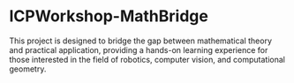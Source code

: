 # ICPWorkshop-MathBridge
This project is designed to bridge the gap between mathematical theory and practical application, providing a hands-on learning experience for those interested in the field of robotics, computer vision, and computational geometry.
